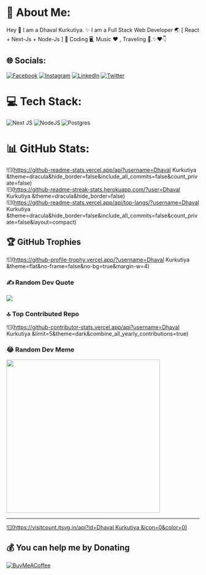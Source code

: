 # 💫 About Me:
Hey 👋 I am a Dhaval Kurkutiya. ✨  I am a Full Stack Web Developer 🌏 [ React + Next-Js + Node-Js ] 💫 Coding 🖥️, Music ♥️ , Traveling 💫.✨❤️👇


## 🌐 Socials:
[![Facebook](https://img.shields.io/badge/Facebook-%231877F2.svg?logo=Facebook&logoColor=white)](https://facebook.com/dhaval.kurkutiya.3) [![Instagram](https://img.shields.io/badge/Instagram-%23E4405F.svg?logo=Instagram&logoColor=white)](https://instagram.com/_mr.dhaval_io) [![LinkedIn](https://img.shields.io/badge/LinkedIn-%230077B5.svg?logo=linkedin&logoColor=white)](https://linkedin.com/in/dhaval-kurkutiya-1540981b5) [![Twitter](https://img.shields.io/badge/Twitter-%231DA1F2.svg?logo=Twitter&logoColor=white)](https://twitter.com/dhaval87950061) 

# 💻 Tech Stack:
![Next JS](https://img.shields.io/badge/Next-black?style=flat&logo=next.js&logoColor=white) ![NodeJS](https://img.shields.io/badge/node.js-6DA55F?style=flat&logo=node.js&logoColor=white) ![Postgres](https://img.shields.io/badge/postgres-%23316192.svg?style=flat&logo=postgresql&logoColor=white)
# 📊 GitHub Stats:
![](https://github-readme-stats.vercel.app/api?username=Dhaval Kurkutiya &theme=dracula&hide_border=false&include_all_commits=false&count_private=false)<br/>
![](https://github-readme-streak-stats.herokuapp.com/?user=Dhaval Kurkutiya &theme=dracula&hide_border=false)<br/>
![](https://github-readme-stats.vercel.app/api/top-langs/?username=Dhaval Kurkutiya &theme=dracula&hide_border=false&include_all_commits=false&count_private=false&layout=compact)

## 🏆 GitHub Trophies
![](https://github-profile-trophy.vercel.app/?username=Dhaval Kurkutiya &theme=flat&no-frame=false&no-bg=true&margin-w=4)

### ✍️ Random Dev Quote
![](https://quotes-github-readme.vercel.app/api?type=horizontal&theme=radical)

### 🔝 Top Contributed Repo
![](https://github-contributor-stats.vercel.app/api?username=Dhaval Kurkutiya &limit=5&theme=dark&combine_all_yearly_contributions=true)

### 😂 Random Dev Meme
<img src='https://randommeme-five.vercel.app/' style="height: 400px;"/>

---
[![](https://visitcount.itsvg.in/api?id=Dhaval Kurkutiya &icon=0&color=0)](https://visitcount.itsvg.in)

  ## 💰 You can help me by Donating
  [![BuyMeACoffee](https://img.shields.io/badge/Buy%20Me%20a%20Coffee-ffdd00?style=for-the-badge&logo=buy-me-a-coffee&logoColor=black)](https://buymeacoffee.com/dhavalkurkutiya) 

  
<!-- Proudly created with GPRM ( https://gprm.itsvg.in ) -->
